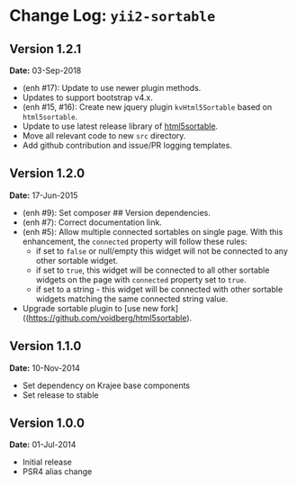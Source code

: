 Change Log: `yii2-sortable`
===========================

## Version 1.2.1

**Date:** 03-Sep-2018

- (enh #17): Update to use newer plugin methods.
- Updates to support bootstrap v4.x.
- (enh #15, #16): Create new jquery plugin `kvHtml5Sortable` based on `html5sortable`.
- Update to use latest release library of [html5sortable](https://github.com/lukasoppermann/html5sortable).
- Move all relevant code to new `src` directory.
- Add github contribution and issue/PR logging templates.

## Version 1.2.0

**Date:** 17-Jun-2015

- (enh #9): Set composer ## Version dependencies.
- (enh #7): Correct documentation link.
- (enh #5): Allow multiple connected sortables on single page. With this enhancement, the `connected` 
   property will follow these rules:
    - if set to `false` or null/empty this widget will not be connected to any other sortable widget.
    - if set to `true`, this widget will be connected to all other sortable widgets on the page with `connected` property set to `true`.
    - if set to a string - this widget will be connected with other sortable widgets matching the same connected string value.
- Upgrade sortable plugin to [use new fork]((https://github.com/voidberg/html5sortable).

## Version 1.1.0

**Date:** 10-Nov-2014

- Set dependency on Krajee base components
- Set release to stable

## Version 1.0.0

**Date:** 01-Jul-2014

- Initial release
- PSR4 alias change